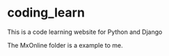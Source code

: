 # coding_learn


This is a code learning website for Python and Django

The MxOnline folder is a example to me.
